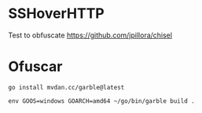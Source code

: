 # SSHoverHTTP

Test to obfuscate https://github.com/jpillora/chisel

# Ofuscar 

`go install mvdan.cc/garble@latest`

`env GOOS=windows GOARCH=amd64 ~/go/bin/garble build .`
